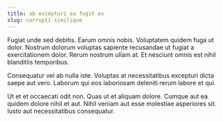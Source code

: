 ```yaml
---
title: ab excepturi ea fugit ex
slug: corrupti similique
---
```


Fugiat unde sed debitis. Earum omnis nobis. Voluptatem quidem fuga ut dolor. Nostrum dolorum voluptas sapiente recusandae ut fugiat a exercitationem dolor. Rerum nostrum ullam at. Et nesciunt omnis est nihil blanditiis temporibus.

Consequatur vel ab nulla iste. Voluptas at necessitatibus excepturi dicta saepe aut vero. Laborum qui eos laboriosam deleniti rerum labore et qui.

Ut et et occaecati odit non. Quas ut et aliquam dolore. Cumque aut ea quidem dolore nihil et aut. Nihil veniam aut esse molestiae asperiores sit. Iusto aut necessitatibus consequatur.
